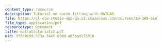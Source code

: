 ```yaml
---
content_type: resource
description: Tutorial on curve fitting with MATLAB.
file: https://ol-ocw-studio-app-qa.s3.amazonaws.com/courses/20-309-biological-engineering-ii-instrumentation-and-measurement-fall-2006/3f530c9d373a344fd90da65ba9175018_matlabtutorialv2.pdf
file_type: application/pdf
resourcetype: Document
title: matlabtutorialv2.pdf
uid: 3f530c9d-373a-344f-d90d-a65ba9175018
---
```

